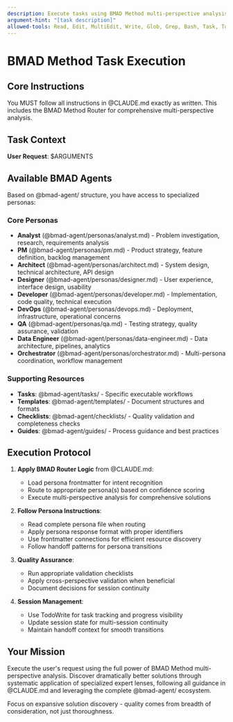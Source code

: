 ```yaml
---
description: Execute tasks using BMAD Method multi-perspective analysis with specialized agent personas
argument-hint: "[task description]"
allowed-tools: Read, Edit, MultiEdit, Write, Glob, Grep, Bash, Task, TodoWrite
---
```


# BMAD Method Task Execution

## Core Instructions
You MUST follow all instructions in @CLAUDE.md exactly as written. This includes the BMAD Method Router for comprehensive multi-perspective analysis.

## Task Context
**User Request**: $ARGUMENTS

## Available BMAD Agents
Based on @bmad-agent/ structure, you have access to specialized personas:

### Core Personas
- **Analyst** (@bmad-agent/personas/analyst.md) - Problem investigation, research, requirements analysis
- **PM** (@bmad-agent/personas/pm.md) - Product strategy, feature definition, backlog management  
- **Architect** (@bmad-agent/personas/architect.md) - System design, technical architecture, API design
- **Designer** (@bmad-agent/personas/designer.md) - User experience, interface design, usability
- **Developer** (@bmad-agent/personas/developer.md) - Implementation, code quality, technical execution
- **DevOps** (@bmad-agent/personas/devops.md) - Deployment, infrastructure, operational concerns
- **QA** (@bmad-agent/personas/qa.md) - Testing strategy, quality assurance, validation
- **Data Engineer** (@bmad-agent/personas/data-engineer.md) - Data architecture, pipelines, analytics
- **Orchestrator** (@bmad-agent/personas/orchestrator.md) - Multi-persona coordination, workflow management

### Supporting Resources
- **Tasks**: @bmad-agent/tasks/ - Specific executable workflows
- **Templates**: @bmad-agent/templates/ - Document structures and formats  
- **Checklists**: @bmad-agent/checklists/ - Quality validation and completeness checks
- **Guides**: @bmad-agent/guides/ - Process guidance and best practices

## Execution Protocol

1. **Apply BMAD Router Logic** from @CLAUDE.md:
   - Load persona frontmatter for intent recognition
   - Route to appropriate persona(s) based on confidence scoring
   - Execute multi-perspective analysis for comprehensive solutions

2. **Follow Persona Instructions**:
   - Read complete persona file when routing
   - Apply persona response format with proper identifiers
   - Use frontmatter connections for efficient resource discovery
   - Follow handoff patterns for persona transitions

3. **Quality Assurance**:
   - Run appropriate validation checklists
   - Apply cross-perspective validation when beneficial
   - Document decisions for session continuity

4. **Session Management**:
   - Use TodoWrite for task tracking and progress visibility
   - Update session state for multi-session continuity
   - Maintain handoff context for smooth transitions

## Your Mission
Execute the user's request using the full power of BMAD Method multi-perspective analysis. Discover dramatically better solutions through systematic application of specialized expert lenses, following all guidance in @CLAUDE.md and leveraging the complete @bmad-agent/ ecosystem.

Focus on expansive solution discovery - quality comes from breadth of consideration, not just thoroughness.